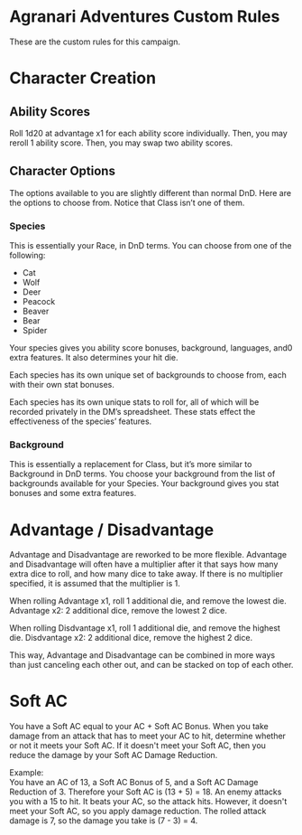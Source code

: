 # Agranari Adventures Custom Rules

These are the custom rules for this campaign.

# Character Creation

## Ability Scores

Roll 1d20 at advantage x1 for each ability score individually. Then, you may reroll 1 ability score. Then, you may swap two ability scores.

## Character Options

The options available to you are slightly different than normal DnD. Here are the options to choose from. Notice that Class isn’t one of them.

### Species

This is essentially your Race, in DnD terms. You can choose from one of the following:

-   Cat
-   Wolf
-   Deer
-   Peacock
-   Beaver
-   Bear
-   Spider

Your species gives you ability score bonuses, background, languages, and0 extra features. It also determines your hit die.

Each species has its own unique set of backgrounds to choose from, each with their own stat bonuses.

Each species has its own unique stats to roll for, all of which will be recorded privately in the DM’s spreadsheet. These stats effect the effectiveness of the species’ features.

### Background

This is essentially a replacement for Class, but it’s more similar to Background in DnD terms. You choose your background from the list of backgrounds available for your Species. Your background gives you stat bonuses and some extra features.

# Advantage / Disadvantage

Advantage and Disadvantage are reworked to be more flexible. Advantage and Disadvantage will often have a multiplier after it that says how many extra dice to roll, and how many dice to take away. If there is no multiplier specified, it is assumed that the multiplier is 1.

When rolling Advantage x1, roll 1 additional die, and remove the lowest die. Advantage x2: 2 additional dice, remove the lowest 2 dice.

When rolling Disdvantage x1, roll 1 additional die, and remove the highest die. Disdvantage x2: 2 additional dice, remove the highest 2 dice.

This way, Advantage and Disadvantage can be combined in more ways than just canceling each other out, and can be stacked on top of each other.

# Soft AC

You have a Soft AC equal to your AC + Soft AC Bonus. When you take damage from an attack that has to meet your AC to hit, determine whether or not it meets your Soft AC. If it doesn't meet your Soft AC, then you reduce the damage by your Soft AC Damage Reduction.

Example:  
You have an AC of 13, a Soft AC Bonus of 5, and a Soft AC Damage Reduction of 3. Therefore your Soft AC is (13 + 5) = 18. An enemy attacks you with a 15 to hit. It beats your AC, so the attack hits. However, it doesn't meet your Soft AC, so you apply damage reduction. The rolled attack damage is 7, so the damage you take is (7 - 3) = 4.
